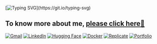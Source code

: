 [![Typing SVG](https://readme-typing-svg.herokuapp.com?font=Roboto&weight=700&size=32&pause=400&color=3AAFA9&vCenter=true&width=600&lines=Hello+There!+I'm+Parag+Ekbote.;Open-Source+Contributor.;Machine+Learning+Engineer+%26+Researcher.)](https://git.io/typing-svg)

## **To know more about me**, [please click here🌠](https://paragekbote.github.io/)

[![Gmail](https://img.shields.io/badge/Gmail-D14836?style=for-the-badge&logo=gmail&logoColor=white)](mailto:23150020.dypsst@dpu.edu.in)
[![LinkedIn](https://img.shields.io/badge/LinkedIn-%230A66C2.svg?style=for-the-badge&logo=linkedin&logoColor=white)](https://www.linkedin.com/in/parag-ekbote/)
[![Hugging Face](https://img.shields.io/badge/Hugging%20Face-%23FFD21E.svg?style=for-the-badge&logo=huggingface&logoColor=black)](https://huggingface.co/AINovice2005)
[![Docker](https://img.shields.io/badge/Docker-%232496ED.svg?style=for-the-badge&logo=docker&logoColor=white)](https://hub.docker.com/u/paragekbote)
[![Replicate](https://img.shields.io/badge/Replicate-%23000000.svg?style=for-the-badge&logo=replicate&logoColor=white)](https://replicate.com/paragekbote)
[![Portfolio](https://img.shields.io/badge/Portfolio-%23D47A00?style=for-the-badge&logo=windowsterminal&logoColor=white)](https://paragekbote.github.io/)
